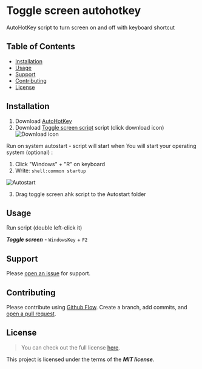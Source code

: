 # Toggle screen autohotkey

AutoHotKey script to turn screen on and off with keyboard shortcut

## Table of Contents

- [Installation](#installation)
- [Usage](#usage)
- [Support](#support)
- [Contributing](#contributing)
- [License](#license)

## Installation

1. Download [AutoHotKey](https://www.autohotkey.com/)
2. Download [Toggle screen script](https://github.com/ArturTkaczuk/toggle-screen-autohotkey/blob/main/toggle%20screen.ahk) script (click download icon)
![Download icon](https://github.com/ArturTkaczuk/toggle-screen-autohotkey/assets/87656238/e027faf0-5736-43b5-9649-392fcd7dca8a)

Run on system autostart - script will start when You will start your operating system (optional) :

1. Click "Windows" + "R" on keyboard
2. Write: `shell:common startup`


![Autostart](https://user-images.githubusercontent.com/87656238/175783449-e15d7430-b2b4-44d3-a0ae-91c694d8d942.jpg)

3. Drag toggle screen.ahk script to the Autostart folder

## Usage

Run script (double left-click it)

***Toggle screen*** - `WindowsKey` + `F2`

## Support

Please [open an issue](https://github.com/ArturTkaczuk/toggle-screen-autohotkey/issues) for support.

## Contributing

Please contribute using [Github Flow](https://guides.github.com/introduction/flow/). Create a branch, add commits, and [open a pull request](https://github.com/ArturTkaczuk/toggle-screen-autohotkey/compare).

## License
>You can check out the full license [here](https://github.com/ArturTkaczuk/toggle-screen-autohotkey/blob/main/LICENSE).

This project is licensed under the terms of the ***MIT license***.
